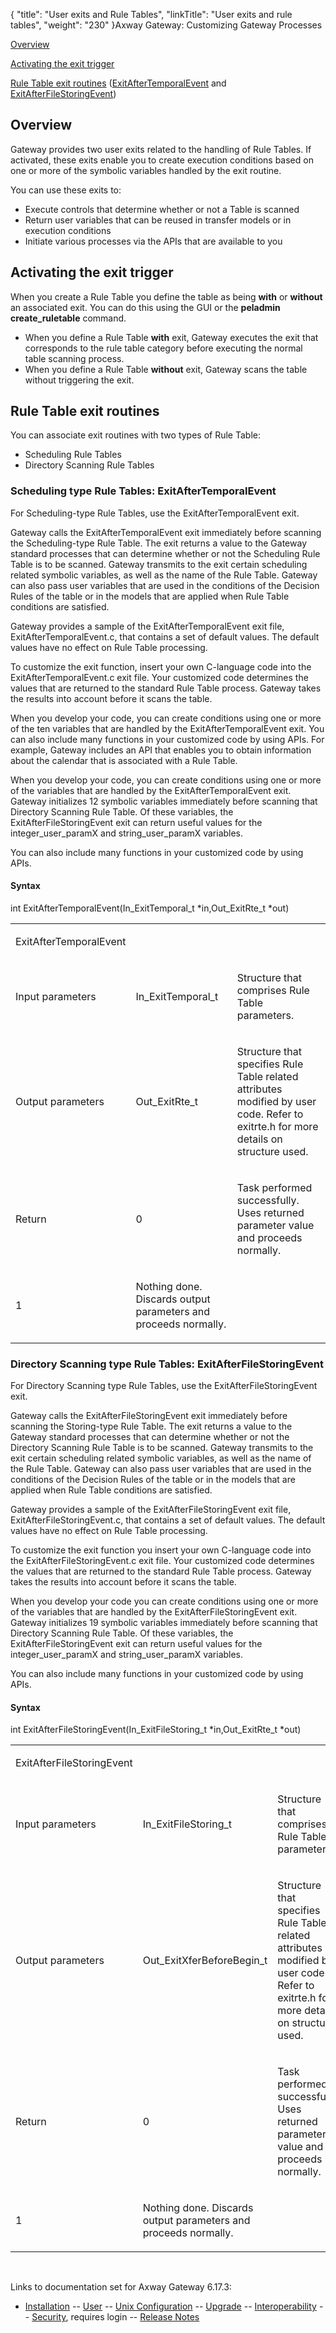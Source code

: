 {
    "title": "User exits and Rule Tables",
    "linkTitle": "User exits and rule tables",
    "weight": "230"
}<span class="mc-variable axway_variables.Component_Long_Name variable">Axway Gateway</span>: Customizing Gateway Processes

[Overview](#Overview)

[Activating the exit trigger](#Activating)

[Rule Table exit routines](#Rule_Table_exit_routines) ([ExitAfterTemporalEvent](#ExitAfterTemporalEvent) and [ExitAfterFileStoringEvent](#ExitAfterFileStoringEvent))

<span id="Overview"></span>

## Overview

Gateway provides two user exits related to the handling of Rule Tables. If activated, these exits enable you to create execution conditions based on one or more of the symbolic variables handled by the exit routine.

You can use these exits to:

-   Execute controls that determine whether or not a Table is scanned
-   Return user variables that can be reused in transfer models or in execution conditions
-   Initiate various processes via the APIs that are available to you

<span id="Activating"></span>

## Activating the exit trigger

When you create a Rule Table you define the table as being <span style="font-weight: bold;">with</span> or <span style="font-weight: bold;">without</span> an associated exit. You can do this using the GUI or the <span class="code" style="font-weight: bold;">peladmin create\_ruletable</span> command.

-   When you define a Rule Table <span style="font-weight: bold;">with</span> exit, Gateway executes the exit that corresponds to the rule table category before executing the normal table scanning process.
-   When you define a Rule Table <span style="font-weight: bold;">without</span> exit, Gateway scans the table without triggering the exit.

<span id="Rule_Table_exit_routines"></span>

## Rule Table exit routines

You can associate exit routines with two types of Rule Table:

-   Scheduling Rule Tables
-   Directory Scanning Rule Tables

<span id="ExitAfterTemporalEvent"></span>

### Scheduling type Rule Tables: ExitAfterTemporalEvent

For Scheduling-type Rule Tables, use the ExitAfterTemporalEvent exit.

Gateway calls the ExitAfterTemporalEvent exit immediately before scanning the Scheduling-type Rule Table. The exit returns a value to the Gateway standard processes that can determine whether or not the Scheduling Rule Table is to be scanned. Gateway transmits to the exit certain scheduling related symbolic variables, as well as the name of the Rule Table. Gateway can also pass user variables that are used in the conditions of the Decision Rules of the table or in the models that are applied when Rule Table conditions are satisfied.

Gateway provides a sample of the ExitAfterTemporalEvent exit file, <span class="code">ExitAfterTemporalEvent.c</span>, that contains a set of default values. The default values have no effect on Rule Table processing.

To customize the exit function, insert your own C-language code into the <span class="code">ExitAfterTemporalEvent.c</span> exit file. Your customized code determines the values that are returned to the standard Rule Table process. Gateway takes the results into account before it scans the table.

When you develop your code, you can create conditions using one or more of the ten variables that are handled by the ExitAfterTemporalEvent exit. You can also include many functions in your customized code by using APIs. For example, Gateway includes an API that enables you to obtain information about the calendar that is associated with a Rule Table.

When you develop your code, you can create conditions using one or more of the variables that are handled by the ExitAfterTemporalEvent exit. Gateway initializes 12 symbolic variables immediately before scanning that Directory Scanning Rule Table. Of these variables, the ExitAfterFileStoringEvent exit can return useful values for the <span class="code">integer\_user\_paramX</span> and <span class="code">string\_user\_paramX</span> variables.

You can also include many functions in your customized code by using APIs.

#### Syntax

int ExitAfterTemporalEvent(In\_ExitTemporal\_t \*in,Out\_ExitRte\_t \*out)

<table>
         
         
         
         
   
   <tbody>
      <tr>
         <td><p>ExitAfterTemporalEvent</p>         </td>
      </tr>
      <tr>
         <td><p>Input parameters</p>         </td>
         <td><p>In_ExitTemporal_t</p>         </td>
         <td><p>Structure that comprises Rule Table parameters.</p>         </td>
      </tr>
      <tr>
         <td><p>Output parameters</p>         </td>
         <td><p>Out_ExitRte_t</p>         </td>
         <td><p>Structure that specifies Rule Table related attributes modified by user code. Refer to <span class="code">exitrte.h</span> for more details on structure used.</p>         </td>
      </tr>
      <tr>
         <td><p>Return</p>         </td>
         <td><p>0</p>         </td>
         <td><p>Task performed successfully. Uses returned parameter value and proceeds normally.</p>         </td>
      </tr>
      <tr>
         <td><p>1</p>         </td>
         <td><p>Nothing done. Discards output parameters and proceeds normally.</p>         </td>
      </tr>
   </tbody>
</table>

<span id="ExitAfterFileStoringEvent"></span>

### Directory Scanning type Rule Tables: ExitAfterFileStoringEvent

For Directory Scanning type Rule Tables, use the ExitAfterFileStoringEvent exit.

Gateway calls the ExitAfterFileStoringEvent exit immediately before scanning the Storing-type Rule Table. The exit returns a value to the Gateway standard processes that can determine whether or not the Directory Scanning Rule Table is to be scanned. Gateway transmits to the exit certain scheduling related symbolic variables, as well as the name of the Rule Table. Gateway can also pass user variables that are used in the conditions of the Decision Rules of the table or in the models that are applied when Rule Table conditions are satisfied.

Gateway provides a sample of the ExitAfterFileStoringEvent exit file, <span class="code">ExitAfterFileStoringEvent.c</span>, that contains a set of default values. The default values have no effect on Rule Table processing.

To customize the exit function you insert your own C-language code into the <span class="code">ExitAfterFileStoringEvent.c</span> exit file. Your customized code determines the values that are returned to the standard Rule Table process. Gateway takes the results into account before it scans the table.

When you develop your code you can create conditions using one or more of the variables that are handled by the ExitAfterFileStoringEvent exit. Gateway initializes 19 symbolic variables immediately before scanning that Directory Scanning Rule Table. Of these variables, the ExitAfterFileStoringEvent exit can return useful values for the <span class="code">integer\_user\_paramX</span> and <span class="code">string\_user\_paramX</span> variables.

You can also include many functions in your customized code by using APIs.

#### Syntax

int ExitAfterFileStoringEvent(In\_ExitFileStoring\_t \*in,Out\_ExitRte\_t \*out)

<table>
         
         
         
         
   
   <tbody>
      <tr>
         <td><p>ExitAfterFileStoringEvent</p>         </td>
      </tr>
      <tr>
         <td><p>Input parameters</p>         </td>
         <td><p>In_ExitFileStoring_t</p>         </td>
         <td><p>Structure that comprises Rule Table parameters.</p>         </td>
      </tr>
      <tr>
         <td><p>Output parameters</p>         </td>
         <td><p>Out_ExitXferBeforeBegin_t</p>         </td>
         <td><p>Structure that specifies Rule Table related attributes modified by user code. Refer to <span class="code">exitrte.h</span> for more details on structure used.</p>         </td>
      </tr>
      <tr>
         <td><p>Return</p>         </td>
         <td><p>0</p>         </td>
         <td><p>Task performed successfully. Uses returned parameter value and proceeds normally.</p>         </td>
      </tr>
      <tr>
         <td><p>1</p>         </td>
         <td><p>Nothing done. Discards output parameters and proceeds normally.</p>         </td>
      </tr>
   </tbody>
</table>

 

Links to documentation set for Axway Gateway <span class="mc-variable axway_variables.Release_Number variable">6.17.3</span>:

-   [Installation](#) -- [User](#) -- [Unix Configuration](#) -- [Upgrade](#) -- [Interoperability](#) -- [Security](#), requires login -- [Release Notes](#)
